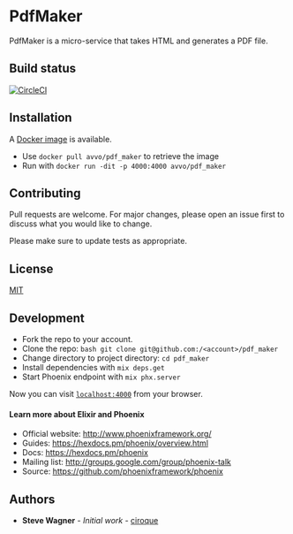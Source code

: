 # PdfMaker

PdfMaker is a micro-service that takes HTML and generates a PDF file.

## Build status

[![CircleCI](https://circleci.com/gh/avvo/pdf_maker.svg?style=svg)](https://circleci.com/gh/avvo/pdf_maker)


## Installation

A [Docker image](https://cloud.docker.com/u/avvo/repository/docker/avvo/pdf_maker) is available. 

 * Use `docker pull avvo/pdf_maker` to retrieve the image
 * Run with `docker run -dit -p 4000:4000 avvo/pdf_maker`

## Contributing

Pull requests are welcome. For major changes, please open an issue first to discuss what you would like to change.

Please make sure to update tests as appropriate.

## License

[MIT](https://choosealicense.com/licenses/mit/)

## Development 

 * Fork the repo to your account.
 * Clone the repo: `bash git clone git@github.com:/<account>/pdf_maker`
 * Change directory to project directory: `cd pdf_maker`
 * Install dependencies with `mix deps.get`
 * Start Phoenix endpoint with `mix phx.server`

Now you can visit [`localhost:4000`](http://localhost:4000) from your browser.


#### Learn more about Elixir and Phoenix

  * Official website: http://www.phoenixframework.org/
  * Guides: https://hexdocs.pm/phoenix/overview.html
  * Docs: https://hexdocs.pm/phoenix
  * Mailing list: http://groups.google.com/group/phoenix-talk
  * Source: https://github.com/phoenixframework/phoenix

## Authors

* **Steve Wagner** - _Initial work_ - [ciroque](https://github.com/ciroque)

